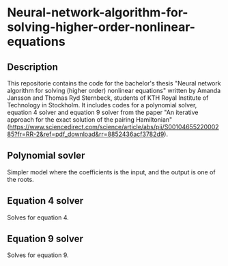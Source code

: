 # Neural-network-algorithm-for-solving-higher-order-nonlinear-equations

## Description
This repositorie contains the code for the bachelor's thesis "Neural network algorithm for solving (higher order) nonlinear equations" written by Amanda Jansson and Thomas Ryd Sternbeck, students of KTH Royal Institute of Technology in Stockholm. It includes codes for a polynomial solver, equation 4 solver and equation 9 solver from the paper "An iterative approach for the exact solution of the pairing Hamiltonian" (https://www.sciencedirect.com/science/article/abs/pii/S0010465522000285?fr=RR-2&ref=pdf_download&rr=8852436acf3782d9). 


## Polynomial sovler
Simpler model where the coefficients is the input, and the output is one of the roots. 

## Equation 4 solver
Solves for equation 4. 

## Equation 9 solver
Solves for equation 9. 
